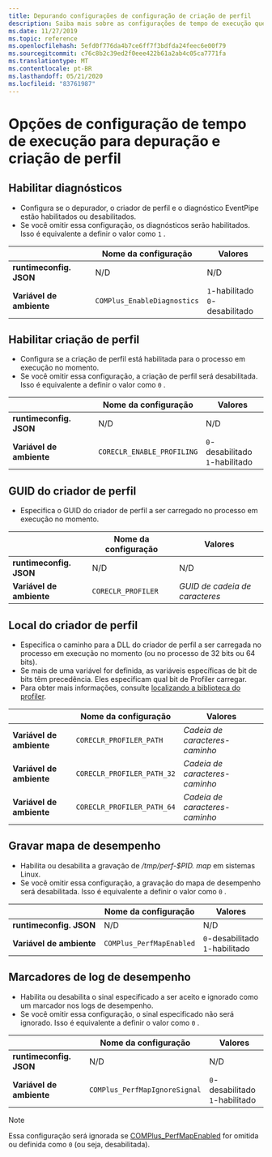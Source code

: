 ```yaml
---
title: Depurando configurações de configuração de criação de perfil
description: Saiba mais sobre as configurações de tempo de execução que configuram a depuração e a criação de perfil para aplicativos .NET Core.
ms.date: 11/27/2019
ms.topic: reference
ms.openlocfilehash: 5efd0f776da4b7ce6ff7f3bdfda24feec6e00f79
ms.sourcegitcommit: c76c8b2c39ed2f0eee422b61a2ab4c05ca7771fa
ms.translationtype: MT
ms.contentlocale: pt-BR
ms.lasthandoff: 05/21/2020
ms.locfileid: "83761987"
---
```

# <a name="run-time-configuration-options-for-debugging-and-profiling"></a>Opções de configuração de tempo de execução para depuração e criação de perfil

## <a name="enable-diagnostics"></a>Habilitar diagnósticos

- Configura se o depurador, o criador de perfil e o diagnóstico EventPipe estão habilitados ou desabilitados.
- Se você omitir essa configuração, os diagnósticos serão habilitados. Isso é equivalente a definir o valor como `1` .

| | Nome da configuração | Valores |
| - | - | - |
| **runtimeconfig. JSON** | N/D | N/D |
| **Variável de ambiente** | `COMPlus_EnableDiagnostics` | `1`-habilitado<br/>`0`-desabilitado |

## <a name="enable-profiling"></a>Habilitar criação de perfil

- Configura se a criação de perfil está habilitada para o processo em execução no momento.
- Se você omitir essa configuração, a criação de perfil será desabilitada. Isso é equivalente a definir o valor como `0` .

| | Nome da configuração | Valores |
| - | - | - |
| **runtimeconfig. JSON** | N/D | N/D |
| **Variável de ambiente** | `CORECLR_ENABLE_PROFILING` | `0`-desabilitado<br/>`1`-habilitado |

## <a name="profiler-guid"></a>GUID do criador de perfil

- Especifica o GUID do criador de perfil a ser carregado no processo em execução no momento.

| | Nome da configuração | Valores |
| - | - | - |
| **runtimeconfig. JSON** | N/D | N/D |
| **Variável de ambiente** | `CORECLR_PROFILER` | *GUID de cadeia de caracteres* |

## <a name="profiler-location"></a>Local do criador de perfil

- Especifica o caminho para a DLL do criador de perfil a ser carregada no processo em execução no momento (ou no processo de 32 bits ou 64 bits).
- Se mais de uma variável for definida, as variáveis específicas de bit de bits têm precedência. Eles especificam qual bit de Profiler carregar.
- Para obter mais informações, consulte [localizando a biblioteca do profiler](https://github.com/dotnet/runtime/blob/master/docs/design/coreclr/profiling/Profiler%20Loading.md).

| | Nome da configuração | Valores |
| - | - | - |
| **Variável de ambiente** | `CORECLR_PROFILER_PATH` | *Cadeia de caracteres-caminho* |
| **Variável de ambiente** | `CORECLR_PROFILER_PATH_32` | *Cadeia de caracteres-caminho* |
| **Variável de ambiente** | `CORECLR_PROFILER_PATH_64` | *Cadeia de caracteres-caminho* |

## <a name="write-perf-map"></a>Gravar mapa de desempenho

- Habilita ou desabilita a gravação de */tmp/perf-$PID. map* em sistemas Linux.
- Se você omitir essa configuração, a gravação do mapa de desempenho será desabilitada. Isso é equivalente a definir o valor como `0` .

| | Nome da configuração | Valores |
| - | - | - |
| **runtimeconfig. JSON** | N/D | N/D |
| **Variável de ambiente** | `COMPlus_PerfMapEnabled` | `0`-desabilitado<br/>`1`-habilitado |

## <a name="perf-log-markers"></a>Marcadores de log de desempenho

- Habilita ou desabilita o sinal especificado a ser aceito e ignorado como um marcador nos logs de desempenho.
- Se você omitir essa configuração, o sinal especificado não será ignorado. Isso é equivalente a definir o valor como `0` .

| | Nome da configuração | Valores |
| - | - | - |
| **runtimeconfig. JSON** | N/D | N/D |
| **Variável de ambiente** | `COMPlus_PerfMapIgnoreSignal` | `0`-desabilitado<br/>`1`-habilitado |

> [!NOTE]
> Essa configuração será ignorada se [COMPlus_PerfMapEnabled](#write-perf-map) for omitida ou definida como `0` (ou seja, desabilitada).
